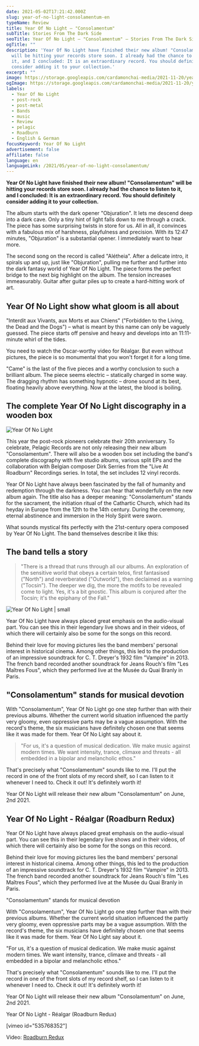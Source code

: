```yaml
---
date: 2021-05-02T17:21:42.000Z
slug: year-of-no-light-consolamentum-en
typeName: Review
title: Year Of No Light – "Consolamentum"
subTitle: Stories From The Dark Side
seoTitle: Year Of No Light – "Consolamentum" – Stories From The Dark Side
ogTitle: ""
description: 'Year Of No Light have finished their new album! "Consolamentum"
  will be hitting your records store soon. I already had the chance to listen to
  it, and I concluded: It is an extraordinary record. You should definitely
  consider adding it to your collection.'
excerpt: ""
image: https://storage.googleapis.com/cardamonchai-media/2021-11-20/year-of-no-light-jpg-imagine-f8f8f8_767271_1024_768/640.webp
ogImage: https://storage.googleapis.com/cardamonchai-media/2021-11-20/year-of-no-light-fb-png-imagine-f8f8f8_6a6564_1200_628/640.webp
labels:
  - Year Of No Light
  - post-rock
  - post-metal
  - Bands
  - music
  - Review
  - pelagic
  - Roadburn
  - English & German
focusKeyword: Year Of No Light
advertisement: false
affiliate: false
language: en
languageLink: /2021/05/year-of-no-light-consolamentum/
---
```


**Year Of No Light have finished their new album! "Consolamentum" will be hitting your records store soon. I already had the chance to listen to it, and I concluded: It is an extraordinary record. You should definitely consider adding it to your collection.**

The album starts with the dark opener "Objuration". It lets me descend deep into a dark cave. Only a tiny hint of light falls down to me through a crack. The piece has some surprising twists in store for us. All in all, it convinces with a fabulous mix of harshness, playfulness and precision. With its 12:47 minutes, "Objuration" is a substantial opener. I immediately want to hear more.

The second song on the record is called "Alétheia". After a delicate intro, it spirals up and up, just like "Objuration", pulling me further and further into the dark fantasy world of Year Of No Light. The piece forms the perfect bridge to the next big highlight on the album. The tension increases immeasurably. Guitar after guitar piles up to create a hard-hitting work of art.

## Year Of No Light show what gloom is all about

"Interdit aux Vivants, aux Morts et aux Chiens" ("Forbidden to the Living, the Dead and the Dogs") – what is meant by this name can only be vaguely guessed. The piece starts off pensive and heavy and develops into an 11:11-minute whirl of the tides.

You need to watch the Oscar-worthy video for Réalgar. But even without pictures, the piece is so monumental that you won't forget it for a long time.

"Came" is the last of the five pieces and a worthy conclusion to such a brilliant album. The piece seems electric – statically charged in some way. The dragging rhythm has something hypnotic – drone sound at its best, floating heavily above everything. Now at the latest, the blood is boiling.

## The complete Year Of No Light discography in a wooden box

![Year Of No Light](https://storage.googleapis.com/cardamonchai-media/2021-11-20/year-of-no-light-3-png-imagine-f8f8f8_b49c9a_800_800/640.webp)

This year the post-rock pioneers celebrate their 20th anniversary. To celebrate, Pelagic Records are not only releasing their new album "Consolamentum". There will also be a wooden box set including the band's complete discography with five studio albums, various split EPs and the collaboration with Belgian composer Dirk Serries from the "Live At Roadburn" Recordings series. In total, the set includes 12 vinyl records.

Year Of No Light have always been fascinated by the fall of humanity and redemption through the darkness. You can hear that wonderfully on the new album again. The title also has a deeper meaning: "Consolamentum" stands for the sacrament, the initiation ritual of the Cathartic Church, which had its heyday in Europe from the 12th to the 14th century. During the ceremony, eternal abstinence and immersion in the Holy Spirit were sworn.

What sounds mystical fits perfectly with the 21st-century opera composed by Year Of No Light. The band themselves describe it like this:

## The band tells a story

> "There is a thread that runs through all our albums. An exploration of the sensitive world that obeys a certain telos, first fantasised ("North") and reverberated ("Outworld"), then declaimed as a warning ("Tocsin"). The deeper we dig, the more the motifs to be revealed come to light. Yes, it's a bit gnostic. This album is conjured after the Tocsin; it's the epiphany of the Fall."

![Year Of No Light | small](https://storage.googleapis.com/cardamonchai-media/2021-11-20/year-of-no-light-1-jpeg-imagine-181808_24150e_800_800/640.webp)

Year Of No Light have always placed great emphasis on the audio-visual part. You can see this in their legendary live shows and in their videos, of which there will certainly also be some for the songs on this record.

Behind their love for moving pictures lies the band members' personal interest in historical cinema. Among other things, this led to the production of an impressive soundtrack for C. T. Dreyer's 1932 film "Vampire" in 2013. The french band recorded another soundtrack for Jeans Rouch's film "Les Maîtres Fous", which they performed live at the Musée du Quai Branly in Paris.

## "Consolamentum" stands for musical devotion

With "Consolamentum", Year Of No Light go one step further than with their previous albums. Whether the current world situation influenced the partly very gloomy, even oppressive parts may be a vague assumption. With the record's theme, the six musicians have definitely chosen one that seems like it was made for them. Year Of No Light say about it.

> "For us, it's a question of musical dedication. We make music against modern times. We want intensity, trance, climaxe and threats - all embedded in a bipolar and melancholic ethos."

That's precisely what "Consolamentum" sounds like to me. I'll put the record in one of the front slots of my record shelf, so I can listen to it whenever I need to. Check it out! It's definitely worth it!

Year Of No Light will release their new album "Consolamentum" on June, 2nd 2021.

## Year Of No Light - Réalgar (Roadburn Redux)

Year Of No Light have always placed great emphasis on the audio-visual part. You can see this in their legendary live shows and in their videos, of which there will certainly also be some for the songs on this record.

Behind their love for moving pictures lies the band members' personal interest in historical cinema. Among other things, this led to the production of an impressive soundtrack for C. T. Dreyer's 1932 film "Vampire" in 2013. The french band recorded another soundtrack for Jeans Rouch's film "Les Maîtres Fous", which they performed live at the Musée du Quai Branly in Paris.

"Consolamentum" stands for musical devotion

With "Consolamentum", Year Of No Light go one step further than with their previous albums. Whether the current world situation influenced the partly very gloomy, even oppressive parts may be a vague assumption. With the record's theme, the six musicians have definitely chosen one that seems like it was made for them. Year Of No Light say about it.

"For us, it's a question of musical dedication. We make music against modern times. We want intensity, trance, climaxe and threats - all embedded in a bipolar and melancholic ethos."

That's precisely what "Consolamentum" sounds like to me. I'll put the record in one of the front slots of my record shelf, so I can listen to it whenever I need to. Check it out! It's definitely worth it!

Year Of No Light will release their new album "Consolamentum" on June, 2nd 2021.

Year Of No Light - Réalgar (Roadburn Redux)

[vimeo id="535768352"]

Video: [Roadburn Redux](https://www.roadburnredux.com/)
